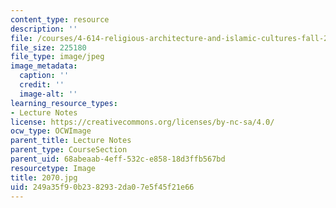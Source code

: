 ```yaml
---
content_type: resource
description: ''
file: /courses/4-614-religious-architecture-and-islamic-cultures-fall-2002/249a35f90b2382932da07e5f45f21e66_2070.jpg
file_size: 225180
file_type: image/jpeg
image_metadata:
  caption: ''
  credit: ''
  image-alt: ''
learning_resource_types:
- Lecture Notes
license: https://creativecommons.org/licenses/by-nc-sa/4.0/
ocw_type: OCWImage
parent_title: Lecture Notes
parent_type: CourseSection
parent_uid: 68abeaab-4eff-532c-e858-18d3ffb567bd
resourcetype: Image
title: 2070.jpg
uid: 249a35f9-0b23-8293-2da0-7e5f45f21e66
---
```

